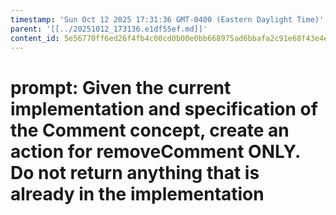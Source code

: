 ```yaml
---
timestamp: 'Sun Oct 12 2025 17:31:36 GMT-0400 (Eastern Daylight Time)'
parent: '[[../20251012_173136.e1df55ef.md]]'
content_id: 5e56770ff6ed26f4fb4c00cd0b00e0bb668975ad6bbafa2c91e68f43e4ed252a
---
```


# prompt: Given the current implementation and specification of the Comment concept, create an action for removeComment ONLY. Do not return anything that is already in the implementation
